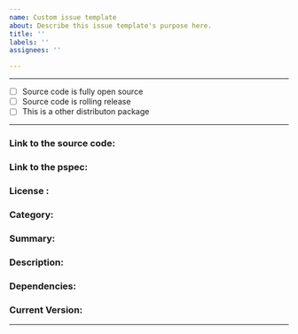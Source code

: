 ```yaml
---
name: Custom issue template
about: Describe this issue template's purpose here.
title: ''
labels: ''
assignees: ''

---
```


---------------------
* [ ] Source code is fully open source
* [ ] Source code is rolling release
* [ ] This is a other distributon package
---------------------

### Link to the source code:
### Link to the pspec:
### License :
### Category:
### Summary:
### Description:
### Dependencies:
### Current Version:
---------------------

